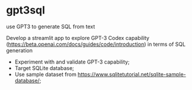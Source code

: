 # gpt3sql
use GPT3 to generate SQL from text

Develop a streamlit app to explore GPT-3 Codex capability (https://beta.openai.com/docs/guides/code/introduction) in terms of SQL generation
- Experiment with and validate GPT-3 capability;
- Target SQLite database;
- Use sample dataset from  https://www.sqlitetutorial.net/sqlite-sample-database/;
